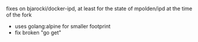 
fixes on bjarocki/docker-ipd, at least for the state of mpolden/ipd at the time of the fork

- uses golang:alpine for smaller footprint
- fix broken "go get"
